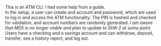 This is an ATM CLI.  I had some help from a guide.  
In the setup, a user can create and account and password, which are used to log in and access the ATM functionality.
The PIN is hashed and checked for validation, and account numbers are randomly generated.
*I am aware that MD5 is no longer viable and plan to update to SHA-2 at some point.*
Users have a checking and a savings account and can withdraw, deposit, transfer, see a history report, and log out.
